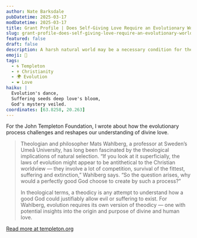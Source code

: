 ```yaml
---
author: Nate Barksdale
pubDatetime: 2025-03-17
modDatetime: 2025-03-17
title: Grant Profile | Does Self-Giving Love Require an Evolutionary World? Evolutionary Theodicy in Light of the Mystical Tradition
slug: grant-profile-does-self-giving-love-require-an-evolutionary-world-evolutionary-theodicy-in-light-of-the-mystical-tradition
featured: false
draft: false
description: A harsh natural world may be a necessary condition for the practice of sacrificial love
emoji: 🤔
tags:
  - 🌀 Templeton
  - ✝️ Christianity
  - 🌍 Evolution
  - ❤️ Love
haiku: |
  Evolution's dance,  
  Suffering seeds deep love's bloom,  
  God's mystery veiled.
coordinates: [63.8258, 20.263]
---
```


For the John Templeton Foundation, I wrote about how the evolutionary process challenges and reshapes our understanding of divine love.

> Theologian and philosopher Mats Wahlberg, a professor at Sweden’s Umeå University, has long been fascinated by the theological implications of natural selection. “If you look at it superficially, the laws of evolution might appear to be antithetical to the Christian worldview — they involve a lot of competition, survival of the fittest, suffering and extinction,” Wahlberg says. “So the question arises, why would a perfectly good God choose to create by such a process?”
>
> In theological terms, a theodicy is any attempt to understand how a good God could justifiably allow evil or suffering to exist. For Wahlberg, evolution requires its own version of theodicy — one with potential insights into the origin and purpose of divine and human love.

[Read more at templeton.org](https://www.templeton.org/grant/does-self-giving-love-require-an-evolutionary-world-evolutionary-theodicy-in-light-of-the-mystical-tradition)
